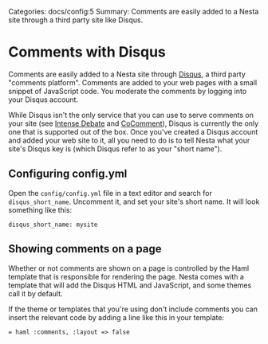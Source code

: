 Categories: docs/config:5
Summary: Comments are easily added to a Nesta site through a third party site like Disqus.

# Comments with Disqus

Comments are easily added to a Nesta site through [Disqus][disqus], a
third party "comments platform". Comments are added to your web pages
with a small snippet of JavaScript code. You moderate the comments by
logging into your Disqus account.

While Disqus isn't the only service that you can use to serve comments
on your site (see [Intense Debate][intdeb] and [CoComment][coco]),
Disqus is currently the only one that is supported out of the box. Once
you've created a Disqus account and added your web site to it, all you
need to do is to tell Nesta what your site's Disqus key is (which Disqus
refer to as your "short name").

[intdeb]: http://intensedebate.com/
[coco]: http://www.cocomment.com/

## Configuring config.yml

Open the `config/config.yml` file in a text editor and search for
`disqus_short_name`. Uncomment it, and set your site's short name. It
will look something like this:

    disqus_short_name: mysite

## Showing comments on a page

Whether or not comments are shown on a page is controlled by the Haml
template that is responsible for rendering the page. Nesta comes with a
template that will add the Disqus HTML and JavaScript, and some themes
call it by default.

If the theme or templates that you're using don't include comments you
can insert the relevant code by adding a line like this in your
template:

    = haml :comments, :layout => false

[disqus]: https://disqus.com
